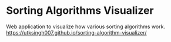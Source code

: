 # Sorting Algorithms Visualizer
Web application to visualize how various sorting algorithms work.                     
https://utksingh007.github.io/sorting-algorithm-visualizer/
